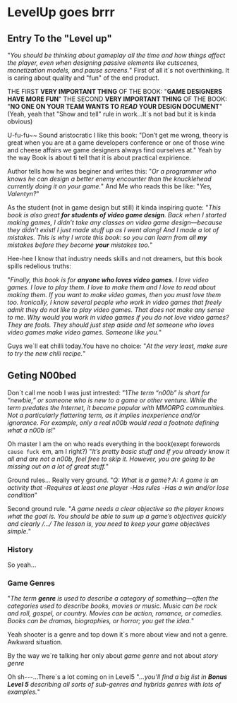 # LevelUp goes brrr

## Entry To the "Level up"

"*You should be thinking about gameplay all the time and how things affect the player, even when designing passive elements like cutscenes, monetization models, and pause screens.*"
    First of all it`s not overthinking. It is caring about quality and "fun" of the end product.


THE FIRST **VERY IMPORTANT THING** OF THE BOOK:
            "**GAME DESIGNERS HAVE MORE FUN**"
THE SECOND **VERY IMPORTANT THING** OF THE BOOK:
            "**NO ONE ON YOUR TEAM WANTS TO *READ* YOUR DESIGN DOCUMENT**"
(Yeah, yeah that "Show and tell" rule in work...It`s not bad but it is kinda obvious)

U-fu-fu~~ Sound aristocratic I like this book:
"Don’t get me wrong, theory is great when you are at a game developers conference or one of those wine and cheese affairs we game designers always find ourselves at."
Yeah by the way Book is about ti tell that it is about practical expirience.

Author tells how he was beginer and writes this: 
"*Or a programmer who knows he can design a better enemy encounter than the knucklehead currently doing it on your game.*"
And Me who reads this be like: "*Yes, Valentyn?*"

As the student (not in game design but still) it kinda inspiring quote:
"*This book is also great **for students of video game design**. Back when I started making games, I didn’t take any classes on video game design—because they didn’t exist! I just made stuff up as I went along! And I made a lot of mistakes. This is why I wrote this book: so you can learn from all **my** mistakes before they become **your** mistakes too.*"

Hee-hee I know that industry needs skills and not dreamers, but this book spills redelious truths:

"*Finally, this book is for **anyone who loves video games**. I love video games. I love to play them. I love to make them and I love to read about making them. If you want to make video games, then you must love them too. Ironically, I know several people who work in video games that freely admit they do not like to play video games. That does not make any sense to me. Why would you work in video games if you do not love video games? They are fools. They should just step aside and let someone who loves video games make video games. Someone like you.*"

Guys we`ll eat chilli today.You have no choice:
"*At the very least, make sure to try the new chili recipe.*"

## Geting N00bed

Don`t call me noob I was just intrested:
"1*The term “n00b” is short for “newbie,” or someone who is new to a game or other venture. While the term predates the Internet, it became popular with MMORPG communities. Not a particularly flattering term, as it implies inexperience and/or ignorance. For example, only a real n00b would read a footnote defining what a n00b is!*"

Oh master I am the on who reads everything in the book(exept forewords `cause fuck `em, am I right?)
"*It’s pretty basic stuff and if you already know it all and are not a n00b, feel free to skip it. However, you are going to be missing out on a lot of great stuff.*"

Ground rules... Really very ground.
"*Q: What is a game?*
 *A: A game is an activity that*
    -*Requires at least one player*
    -*Has rules*
    -*Has a win and/or lose condition*"

Second ground rule.
"*A game needs a clear objective so the player knows what the goal is. You should be able to sum up a game’s objectives quickly and clearly /.../ The lesson is, you need to keep your game objectives simple.*"

### History

 So  yeah...

### Game Genres

"*The term **genre** is used to describe a category of something—often the categories used to describe books, movies or music. Music can be rock and roll, gospel, or country. Movies can be action, romance, or comedies. Books can be dramas, biographies, or horror; you get the idea.*"

Yeah shooter is a genre and top down it`s more about view and not a genre. Awkward situation.

By the way we`re talking her only about *game genre* and not about *story genre*

Oh sh---...There`s a lot coming on in Level5
"*...you’ll find a big list in **Bonus Level 5** describing all sorts of sub-genres and hybrids genres with lots of examples.*"
